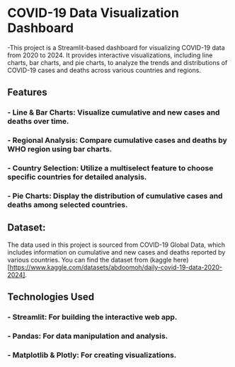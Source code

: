 
# COVID-19 Data Visualization Dashboard
-This project is a Streamlit-based dashboard for visualizing COVID-19 data from 2020 to 2024. It provides interactive visualizations, including line charts, bar charts, and pie charts, to analyze the trends and distributions of COVID-19 cases and deaths across various countries and regions.

## Features
### - Line & Bar Charts: Visualize cumulative and new cases and deaths over time.
### - Regional Analysis: Compare cumulative cases and deaths by WHO region using bar charts.
### - Country Selection: Utilize a multiselect feature to choose specific countries for detailed analysis.
### - Pie Charts: Display the distribution of cumulative cases and deaths among selected countries.
## Dataset:
The data used in this project is sourced from COVID-19 Global Data, which includes information on cumulative and new cases and deaths reported by various countries.
You can find the dataset from (kaggle here)[https://www.kaggle.com/datasets/abdoomoh/daily-covid-19-data-2020-2024].

## Technologies Used
### - Streamlit: For building the interactive web app.
### - Pandas: For data manipulation and analysis.
### - Matplotlib & Plotly: For creating visualizations.
